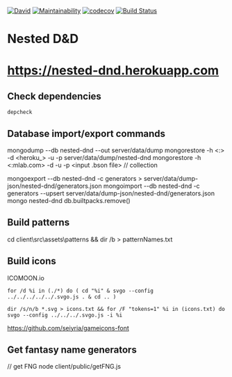 [![David](https://david-dm.org/cattegy/nested-dnd.svg)](https://david-dm.org/cattegy/nested-dnd)
[![Maintainability](https://api.codeclimate.com/v1/badges/1e5f831c6ccb0e23fad1/maintainability)](https://codeclimate.com/github/cattegy/nested-dnd/maintainability)
[![codecov](https://codecov.io/gh/cattegy/nested-dnd/branch/master/graph/badge.svg)](https://codecov.io/gh/cattegy/nested-dnd)
[![Build Status](https://travis-ci.org/cattegy/nested-dnd.svg?branch=master)](https://travis-ci.org/cattegy/nested-dnd)

# Nested D&D

# https://nested-dnd.herokuapp.com

## Check dependencies 

``depcheck``


## Database import/export commands

mongodump --db nested-dnd --out server/data/dump
mongorestore -h <:> -d <heroku_> -u <user> -p <pw> server/data/dump/nested-dnd
mongorestore -h <:mlab.com> -d <dbname> -u <user> -p <password> <input .bson file> // collection

mongoexport --db nested-dnd -c generators > server/data/dump-json/nested-dnd/generators.json
mongoimport --db nested-dnd -c generators --upsert server/data/dump-json/nested-dnd/generators.json
mongo nested-dnd
db.builtpacks.remove()

## Build patterns

cd client\src\assets\patterns && dir /b > patternNames.txt


## Build icons

ICOMOON.io

``for /d %i in (./*) do ( cd "%i" & svgo --config ../../../../../.svgo.js . & cd .. ) `` 

``dir /s/n/b *.svg > icons.txt && for /F "tokens=1" %i in (icons.txt) do svgo --config ../../../.svgo.js -i %i``

https://github.com/seiyria/gameicons-font

## Get fantasy name generators

// get FNG
node client/public/getFNG.js

